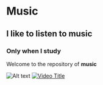 # Music
## I like to listen to music 
### Only when I study
Welcome to the repository of **music**

![Alt text](https://storage.googleapis.com/research-production/1/2024/06/RS064-Socially-Motivated-Music-Recommendation_1_Without-Logo.png)
[![Video Title](https://img.youtube.com/vi/tbneQDc2H3I/0.jpg)](https://www.youtube.com/watch?v=tbneQDc2H3I)
